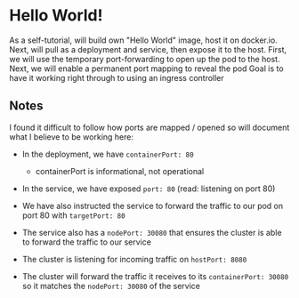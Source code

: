 # Hello World!

As a self-tutorial, will build own "Hello World" image, host it on docker.io. Next, will pull as a deployment and service, then expose it to the host.
First, we will use the temporary port-forwarding to open up the pod to the host.
Next, we will enable a permanent port mapping to reveal the pod
Goal is to have it working right through to using an ingress controller

## Notes

I found it difficult to follow how ports are mapped / opened so will document what I believe to be working here:

* In the deployment, we have `containerPort: 80`

  * containerPort is informational, not operational

* In the service, we have exposed `port: 80` (read: listening on port 80)

* We have also instructed the service to forward the traffic to our pod on port 80 with `targetPort: 80`

* The service also has a `nodePort: 30080` that ensures the cluster is able to forward the traffic to our service

* The cluster is listening for incoming traffic on `hostPort: 8080`

* The cluster will forward the traffic it receives to its `containerPort: 30080` so it matches the `nodePort: 30080` of the service


